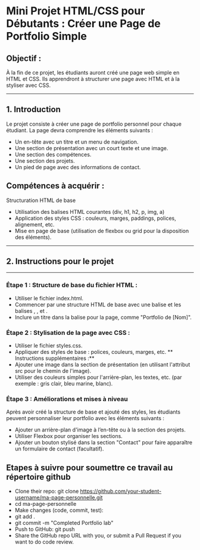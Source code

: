 # Mini Projet HTML/CSS pour Débutants : Créer une Page de Portfolio Simple
## Objectif :
À la fin de ce projet, les étudiants auront créé une page web simple en HTML et CSS. Ils apprendront à structurer une page avec HTML et à la styliser avec CSS.
________________________________________
## 1. Introduction
Le projet consiste à créer une page de portfolio personnel pour chaque étudiant. La page devra comprendre les éléments suivants :
- Un en-tête avec un titre et un menu de navigation.
- Une section de présentation avec un court texte et une image.
- Une section des compétences.
- Une section des projets.
- Un pied de page avec des informations de contact.
## Compétences à acquérir :
Structuration HTML de base
- Utilisation des balises HTML courantes (div, h1, h2, p, img, a)
- Application des styles CSS : couleurs, marges, paddings, polices, alignement, etc.
- Mise en page de base (utilisation de flexbox ou grid pour la disposition des éléments).
________________________________________
## 2. Instructions pour le projet
________________________________________
### Étape 1 : Structure de base du fichier HTML :
- Utiliser le fichier index.html.
- Commencer par une structure HTML de base avec une balise <!DOCTYPE html> et les balises <html>, <head>, et <body>.
- Inclure un titre dans la balise <head> pour la page, comme "Portfolio de [Nom]".
### Étape 2 : Stylisation de la page avec CSS :
- Utiliser le fichier styles.css.
- Appliquer des styles de base : polices, couleurs, marges, etc.
** Instructions supplémentaires :**
-	Ajouter une image dans la section de présentation (en utilisant l'attribut src pour le chemin de l'image).
-	Utiliser des couleurs simples pour l'arrière-plan, les textes, etc. (par exemple : gris clair, bleu marine, blanc).
### Étape 3 : Améliorations et mises à niveau 
Après avoir créé la structure de base et ajouté des styles, les étudiants peuvent personnaliser leur portfolio avec les éléments suivants :
- Ajouter un arrière-plan d'image à l’en-tête ou à la section des projets.
- Utiliser Flexbox pour organiser les sections.
- Ajouter un bouton stylisé dans la section "Contact" pour faire apparaître un formulaire de contact (facultatif).
## Etapes à suivre pour soumettre ce travail au répertoire github
- Clone their repo:
   git clone https://github.com/your-student-username/ma-page-personnelle.git 
- cd ma-page-personnelle 
- Make changes (code, commit, test): 
- git add . 
- git commit -m "Completed Portfolio lab" 
- Push to GitHub:
  git push 
- Share the GitHub repo URL with you, or submit a Pull Request if you want to do code review. 

